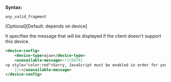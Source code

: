**Syntax:**

<unavailable-message>*`any_valid_fragment`*</unavailable-message>

[Optional][Default: depends on device]

It specifies the message that will be displayed if the client doesn't
support this device.

``` xml
<device-config>
    <device-type>ajax</device-type>
    <unavailable-message><![CDATA[
<p style="color:red">Sorry, JavaScript must be enabled in order for you to use KillApp.</p>
    ]]></unavailable-message>
</device-config>
```


